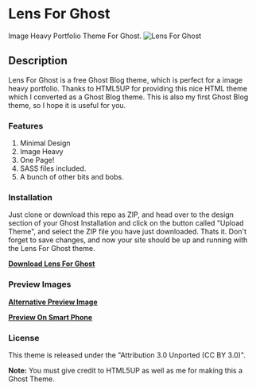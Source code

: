 # Lens For Ghost
Image Heavy Portfolio Theme For Ghost.
![Lens For Ghost](https://raw.githubusercontent.com/vasanthdeveloper/Lens-For-Ghost/master/assets/screenshot-desktop.png)

## Description
Lens For Ghost is a free Ghost Blog theme, which is perfect for a image heavy portfolio. Thanks to HTML5UP for providing this nice HTML theme which I converted as a Ghost Blog theme. This is also my first Ghost Blog theme, so I hope it is useful for you.
### Features
1. Minimal Design
2. Image Heavy
3. One Page!
4. SASS files included.
5. A bunch of other bits and bobs.

### Installation
Just clone or download this repo as ZIP, and head over to the design section of your Ghost Installation and click on the button called "Upload Theme", and select the ZIP file you have just downloaded. Thats it.
Don't forget to save changes, and now your site should be up and running with the Lens For Ghost theme.

[**Download Lens For Ghost**](https://github.com/vasanthdeveloper/Lens-For-Ghost/archive/master.zip)

### Preview Images

[**Alternative Preview Image**](https://raw.githubusercontent.com/vasanthdeveloper/Lens-For-Ghost/master/assets/screenshot-desktop-alt.png)

[**Preview On Smart Phone**](https://raw.githubusercontent.com/vasanthdeveloper/Lens-For-Ghost/master/assets/screenshot-mobile.png)

### License
This theme is released under the "Attribution 3.0 Unported (CC BY 3.0)".

**Note:** You must give credit to HTML5UP as well as me for making this a Ghost Theme.